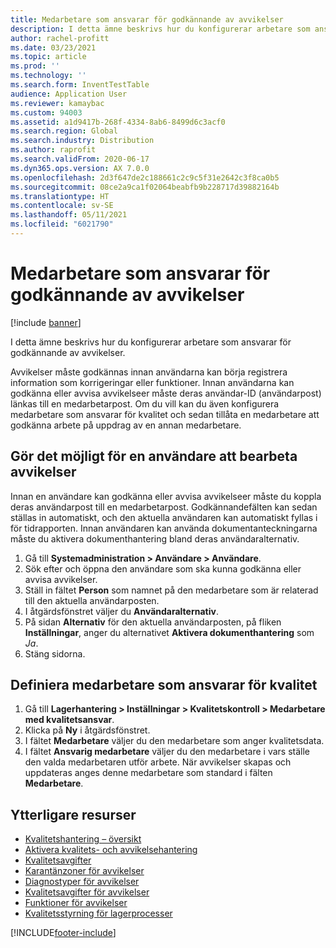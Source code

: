 ```yaml
---
title: Medarbetare som ansvarar för godkännande av avvikelser
description: I detta ämne beskrivs hur du konfigurerar arbetare som ansvarar för godkännande av avvikelser.
author: rachel-profitt
ms.date: 03/23/2021
ms.topic: article
ms.prod: ''
ms.technology: ''
ms.search.form: InventTestTable
audience: Application User
ms.reviewer: kamaybac
ms.custom: 94003
ms.assetid: a1d9417b-268f-4334-8ab6-8499d6c3acf0
ms.search.region: Global
ms.search.industry: Distribution
ms.author: raprofit
ms.search.validFrom: 2020-06-17
ms.dyn365.ops.version: AX 7.0.0
ms.openlocfilehash: 2d3f647de2c188661c2c9c5f31e2642c3f8ca0b5
ms.sourcegitcommit: 08ce2a9ca1f02064beabfb9b228717d39882164b
ms.translationtype: HT
ms.contentlocale: sv-SE
ms.lasthandoff: 05/11/2021
ms.locfileid: "6021790"
---
```

# <a name="workers-responsible-for-approving-nonconformances"></a>Medarbetare som ansvarar för godkännande av avvikelser

[!include [banner](../includes/banner.md)]

I detta ämne beskrivs hur du konfigurerar arbetare som ansvarar för godkännande av avvikelser.

Avvikelser måste godkännas innan användarna kan börja registrera information som korrigeringar eller funktioner. Innan användarna kan godkänna eller avvisa avvikelseer måste deras användar-ID (användarpost) länkas till en medarbetarpost. Om du vill kan du även konfigurera medarbetare som ansvarar för kvalitet och sedan tillåta en medarbetare att godkänna arbete på uppdrag av en annan medarbetare.

## <a name="enable-a-user-for-nonconformance-processing"></a>Gör det möjligt för en användare att bearbeta avvikelser

Innan en användare kan godkänna eller avvisa avvikelseer måste du koppla deras användarpost till en medarbetarpost. Godkännandefälten kan sedan ställas in automatiskt, och den aktuella användaren kan automatiskt fyllas i för tidrapporten. Innan användaren kan använda dokumentanteckningarna måste du aktivera dokumenthantering bland deras användaralternativ.

1. Gå till **Systemadministration \> Användare \> Användare**.
1. Sök efter och öppna den användare som ska kunna godkänna eller avvisa avvikelser.
1. Ställ in fältet **Person** som namnet på den medarbetare som är relaterad till den aktuella användarposten.
1. I åtgärdsfönstret väljer du **Användaralternativ**.
1. På sidan **Alternativ** för den aktuella användarposten, på fliken **Inställningar**, anger du alternativet **Aktivera dokumenthantering** som *Ja*.
1. Stäng sidorna.

## <a name="define-workers-that-are-responsible-for-quality"></a>Definiera medarbetare som ansvarar för kvalitet

1. Gå till **Lagerhantering \> Inställningar \> Kvalitetskontroll \> Medarbetare med kvalitetsansvar**.
2. Klicka på **Ny** i åtgärdsfönstret.
3. I fältet **Medarbetare** väljer du den medarbetare som anger kvalitetsdata.
4. I fältet **Ansvarig medarbetare** väljer du den medarbetare i vars ställe den valda medarbetaren utför arbete. När avvikelser skapas och uppdateras anges denne medarbetare som standard i fälten **Medarbetare**.

## <a name="additional-resources"></a>Ytterligare resurser

- [Kvalitetshantering – översikt](quality-management-processes.md)
- [Aktivera kvalitets- och avvikelsehantering](enable-quality-management.md)
- [Kvalitetsavgifter](quality-charges.md)
- [Karantänzoner för avvikelser](quality-quarantine-zones.md)
- [Diagnostyper för avvikelser](quality-diagnostic-types.md)
- [Kvalitetsavgifter för avvikelser](quality-charges.md)
- [Funktioner för avvikelser](quality-operations.md)
- [Kvalitetsstyrning för lagerprocesser](quality-management-for-warehouses-processes.md)

[!INCLUDE[footer-include](../../includes/footer-banner.md)]
